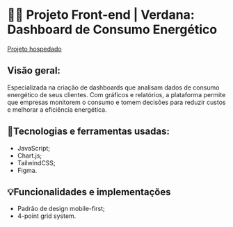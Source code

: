 # 🧑‍💻 Projeto Front-end | Verdana: Dashboard de Consumo Energético
[Projeto hospedado](https://verdanasolutions.netlify.app/)

## Visão geral: 
Especializada na criação de dashboards que analisam dados de consumo energético de seus
clientes. Com gráficos e relatórios, a plataforma permite que empresas monitorem o consumo
e tomem decisões para reduzir custos e melhorar a eficiência energética.

## 🔧Tecnologias e ferramentas usadas:
- JavaScript;
- Chart.js;
- TailwindCSS;
- Figma.

## 💡Funcionalidades e implementações 
- Padrão de design mobile-first;
- 4-point grid system.
